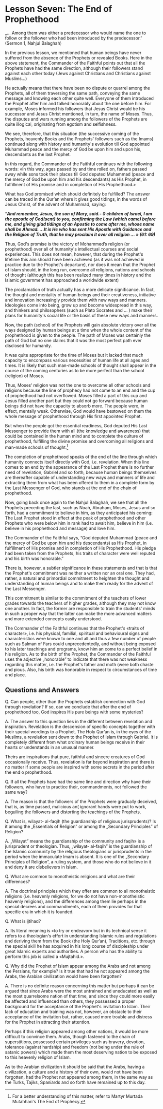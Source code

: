 Lesson Seven: The End of Prophethood
====================================

„... Among them was either a predecessor who would name the one to
follow or the follower who had been introduced by the predecessor.”
(Sermon 1, Nahjul Balaghah)

In the previous lesson, we mentioned that human beings have never
suffered from the absence of the Prophets or revealed Books. Here in the
above statement, the Commander of the Faithful points out that all the
Prophets have had the same direction, although their followers stand
against each other today (Jews against Christians and Christians against
Muslims...)

He actually means that there have been no dispute or quarrel among the
Prophets, all of them traversing the same path, conveying the same
message and knowing each other quite well. Everyone of them introduced
the Prophet after him and talked honorably about the one before him. For
example, Moses informed his followers that Jesus Christ would be his
successor and Jesus Christ mentioned, in turn, the name of Moses. Thus,
the disputes and wars running among the followers of the Prophets are
quite illogical, originating from egotism and selfishness.

We see, therefore, that this situation (the successive coming of the
Prophets, heavenly Books and the Prophets' followers such as the Imams)
continued along with history and humanity's evolution till God appointed
Muhammad peace and the mercy of God be upon him and upon his,
descendants as the last Prophet.

In this regard, the Commander of the Faithful continues with the
following words: «In this way, ages passed by and time rolled on,
fathers passed away while sons took their places till God deputed
Muhammad (peace and the mercy of God be upon him and his descendants) as
His Prophet, in fulfillment of His promise and in completion of His
Prophethood.»

What has God promised which should definitely be fulfilled? The answer
can be traced in the Qur’an where it gives good tidings, in the words of
Jesus Christ, of the advent of Muhammad, saying:

“***And remember, Jesus, the son of Mary, said.- 0 children of Israel, I
am the apostle of God(sent) to you, confirming the Law (which came)
before me, and giving glad tidings of an Apostle to come after me, whose
name shall be Ahmad. ...It is He who has sent His Apostle with Guidance
and the Religion of Truth, that he may proclaim it over all religion ...
» (61: 69)***

Thus, God's promise is the victory of Mohammed’s religion (or
prophethood) over all of humanity's intellectual courses and social
experiences. This does not mean, however, that during the Prophet's
lifetime this aim should have been achieved (as it was not achieved in
practice due to the Prophet's departure), nor does it mean that the
Prophet of Islam should, in the long run, overcome all religions,
nations and schools of thought (although this has been realized many
times in history and the Islamic government has approached a worldwide
extent)

The proclamation of truth actually has a more delicate significance. In
fact, the thought and mentality of human beings and their creativeness,
initiative and innovation increasingly provide them with new ways and
manners. Ideologies come into being, grow up and become widespread in
this way, and thinkers and philosophers (such as Plato Socrates and ...
) make their plans for humanity's social life or the basis of these new
ways and manners.

Now, the path (school) of the Prophets will gain absolute victory over
all the ways designed by human beings at a time when the whole content
of the prophethood is given to the people. The path of Moses was
certainly the path of God but no one claims that it was the most perfect
path ever disclosed for humanity.

It was quite appropriate for the time of Moses but it lacked that much
capacity to encompass various necessities of human life at all ages and
times. It is likely that such man-made schools of thought shall appear
in the course of the coming centuries as to be more perfect than the
school (religion) of Moses.

Thus, Moses' religion was not the one to overcome all other schools and
religions because the line of prophecy had not come to an end and the
cup of prophethood had not overflowed. Moses filled a part of this cup
and Jesus filled another part but they could not go forward because
human beings did not have the capacity to absorb more. The people were,
in effect, mentally weak. Otherwise, God would have bestowed on them the
whole message of prophethood through His first appointed Prophet.

But when the people got the essential readiness, God deputed His Last
Messenger to provide them with all (the knowledge and awareness) that
could be contained in the human mind and to complete the culture of
prophethood, fulfilling the divine promise and overcoming all religions
and man-made schools of thought.[^1]

The completion of prophethood speaks of the end of the line through
which humanity connects itself directly with God, i.e. revelation. When
this line comes to an end by the appearance of the Last Prophet there is
no further need of revelation, Gabriel and so forth, because human
beings themselves are thereafter capable of understanding new ways and
manners of life and extracting them from what has been offered to them
in a complete form by the Last Messenger of God, who stands at the end
of the chain of prophethood.

Now, going back once again to the Nahjul Balaghah, we see that all the
Prophets preceding the last, such as Noah, Abraham, Moses, Jesus and so
forth, had a commitment to believe in him, as they anticipated his
coming: The Last Prophet stood in effect at the peak of prophethood and
other Prophets who were below him in rank had to await him, believe in
him (i.e. believe in his prophethood and message) and love him.

The Commander of the Faithful says, “God deputed Muhammad (peace and the
mercy of God be upon him and his descendants) as His Prophet, in
fulfillment of His promise and in completion of His Prophethood. His
pledge had been taken from the Prophets, his traits of character were
well reputed and his birth was honorable.”

There is, however, a subtler significance in these statements and that
is that the Prophet's commitment was neither a written nor an oral one.
They had, rather, a natural and primordial commitment to heighten the
thought and understanding of human beings and to make them ready for the
advent of the Last Messenger.

This commitment is similar to the commitment of the teachers of lower
grades towards the teachers of higher grades, although they may not know
one another. In fact, the former are responsible to train the students'
minds in such a proper way that the latter can make the more advanced
matters and more extended concepts easily understood.

The Commander of the Faithful continues that the Prophet's «traits of
character», i.e. his physical, familial, spiritual and behavioural signs
and characteristics were known to one and all and thus a few number of
people such as Salman of Fars could unprecedentedly, and without being
exposed to his later teachings and programs, know him an come to a
perfect belief in his religion. As to the birth of the Prophet, the
Commander of the Faithful uses the adjective „honorable” to indicate
that there was not weakness regarding this matter, i.e. the Prophet's
father and moth (were both chaste and pious. Also, his birth was
honorable in respect to circumstances of time and place.

Questions and Answers
---------------------

Q. Can people, other than the Prophets establish connection with God
through revelation? If so, can we conclude that after the end of
prophethood too, God inspires His pure beings with some mysteries?

A. The answer to this question lies in the different between revelation
and inspiration. Revelation is the descension of specific concepts
together with their special wordings to a Prophet. The Holy Qur’an is,
in the eyes of the Muslims, a revelation sent down to the Prophet of
Islam through Gabriel. It is completely different from what ordinary
human beings receive in their hearts or understands in an unusual
manner.

Theirs are inspirations that pure, faithful and sincere creatures of God
occasionally receive. Thus, revelation is far beyond inspiration and
there is no matter if some people are inspired with some secrets in the
period after the end o prophethood.

Q. If all the Prophets have had the same line and direction why have
their followers, who have to practice their, commandments, not followed
the same way?

A. The reason is that the followers of the Prophets were gradually
deceived, that is, as time passed, malicious an( ignorant hands were put
to work, beguiling the followers and distorting the teachings of the
Prophets.

Q. What is, wilayat- al-faqih (the guardianship of religious
jurisprudents)? Is it among the „Essentials of Religion” or among the
„Secondary Principles” of Religion?

A. „Wilayat” means the guardianship of the community and faqih» is a
jurisprudent or theologian. Thus, „wilayat- al-faqih” is the
guardianship of the Islamic community by the religious theologians or
jurisprudents in the period when the immaculate Imam is absent. It is
one of the „Secondary Principles of Religion”, a ruling system, and
those who do not believe in it and deny it are disbelievers in Islam.

Q. What are common to monotheistic religions and what are their
differences?

A. The doctrinal principles which they offer are common to all
monotheistic religions (i.e. heavenly religions, for we do not have
non-monotheistic heavenly religions), and the differences among them lie
perhaps in the special decrees and commandments, each of them provides
for that specific era in which it is founded.

Q. What is ijtihad?

A. Its literal meaning is «to try or endeavor» but in its technical
sense it refers to a theologian's effort in understanding Islamic rules
and regulations and deriving them from the Book (the Holy Qur’an),
Traditions, etc. through the special skill he has acquired in his long
course of discipleship under great Islamic experts and authorities. A
person who has the ability to perform this job is called a «Mujtahid.».

Q. Why did the Prophet of Islam appear among the Arabs and not among the
Persians, for example? Is it true that had he not appeared among the
Arabs, the Arabian civilization would have been forgotten?

A. There is no definite reason concerning this matter but perhaps it can
be argued that since Arabs were the most untrained and uneducated as
well as the most quarrelsome nation of that time, and since they could
more easily be affected and influenced than others, they possessed a
proper background for the acceptance of the Prophet's invitation to
Islam. Their lack of education and training was not, however, an
obstacle to their acceptance of the invitation but, rather, caused more
trouble and distress for the Prophet in attracting their attention.

Perhaps if this religion appeared among other nations, it would be more
difficult to convince them. Arabs, though fastened to the chain of
superstitions, possessed certain privileges such as bravery, devotion,
tolerance (against hardship) and freedom (not being under the rule of
satanic powers) which made them the most deserving nation to be exposed
to this heavenly religion of Islam.

As to the Arabian civilization it should be said that the Arabs, having
a civilization, a culture and a history of their own, would not have
been forgotten, had the Prophet not appeared among them, in the same way
as the Turks, Tajiks, Spaniards and so forth have remained up to this
day.

[^1]: For a better understanding of this matter, refer to Martyr Murtada
Mutahhari's The End of Prophecy.


